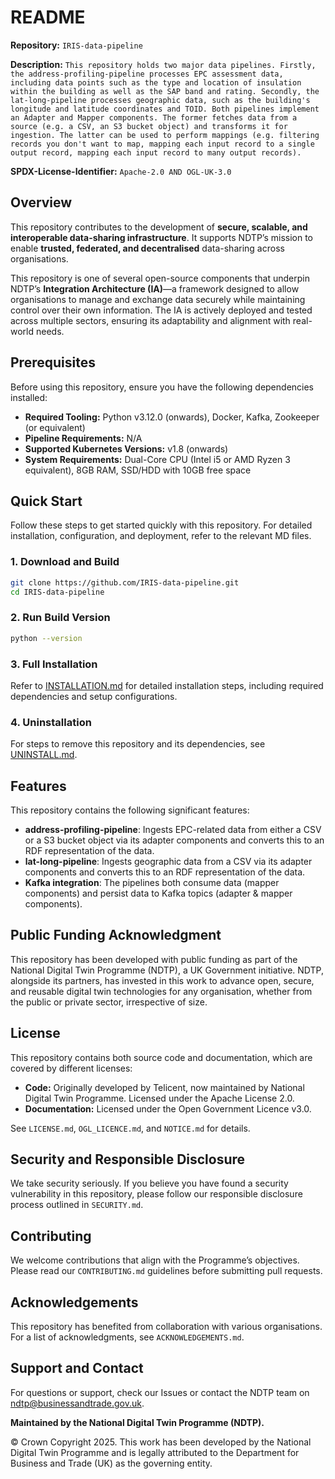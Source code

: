 # README

**Repository:** `IRIS-data-pipeline`

**Description:** `This repository holds two major data pipelines. Firstly, the address-profiling-pipeline processes EPC assessment data, including data points such as the type and location of insulation within the building as well as the SAP band and rating. Secondly, the lat-long-pipeline processes geographic data, such as the building's longitude and latitude coordinates and TOID. Both pipelines implement an Adapter and Mapper components. The former fetches data from a source (e.g. a CSV, an S3 bucket object) and transforms it for ingestion. The latter can be used to perform mappings (e.g. filtering records you don't want to map, mapping each input record to a single output record, mapping each input record to many output records).`

**SPDX-License-Identifier:** `Apache-2.0 AND OGL-UK-3.0 `  

## Overview

This repository contributes to the development of **secure, scalable, and interoperable data-sharing infrastructure**. It supports NDTP’s mission to enable **trusted, federated, and decentralised** data-sharing across organisations.  

This repository is one of several open-source components that underpin NDTP’s **Integration Architecture (IA)**—a framework designed to allow organisations to manage and exchange data securely while maintaining control over their own information. The IA is actively deployed and tested across multiple sectors, ensuring its adaptability and alignment with real-world needs.

## Prerequisites  
Before using this repository, ensure you have the following dependencies installed:  
- **Required Tooling:** Python v3.12.0 (onwards), Docker, Kafka, Zookeeper (or equivalent)
- **Pipeline Requirements:** N/A
- **Supported Kubernetes Versions:** v1.8 (onwards)
- **System Requirements:** Dual-Core CPU (Intel i5 or AMD Ryzen 3 equivalent), 8GB RAM, SSD/HDD with 10GB free space

## Quick Start  
Follow these steps to get started quickly with this repository. For detailed installation, configuration, and deployment, refer to the relevant MD files.  

### 1. Download and Build  
```sh  
git clone https://github.com/IRIS-data-pipeline.git  
cd IRIS-data-pipeline
```

### 2. Run Build Version
```sh  
python --version
```

### 3. Full Installation  
Refer to [INSTALLATION.md](INSTALLATION.md) for detailed installation steps, including required dependencies and setup configurations.  

### 4. Uninstallation  
For steps to remove this repository and its dependencies, see [UNINSTALL.md](UNINSTALL.md).  

## Features
This repository contains the following significant features:
- **address-profiling-pipeline**: Ingests EPC-related data from either a CSV or a S3 bucket object via its adapter components and converts this to an RDF representation of the data.
- **lat-long-pipeline**: Ingests geographic data from a CSV via its adapter components and converts this to an RDF representation of the data.
- **Kafka integration**: The pipelines both consume data (mapper components) and persist data to Kafka topics (adapter & mapper components). 

## Public Funding Acknowledgment  
This repository has been developed with public funding as part of the National Digital Twin Programme (NDTP), a UK Government initiative. NDTP, alongside its partners, has invested in this work to advance open, secure, and reusable digital twin technologies for any organisation, whether from the public or private sector, irrespective of size.  

## License  
This repository contains both source code and documentation, which are covered by different licenses:  
- **Code:** Originally developed by Telicent, now maintained by National Digital Twin Programme. Licensed under the Apache License 2.0.
- **Documentation:** Licensed under the Open Government Licence v3.0.  

See `LICENSE.md`, `OGL_LICENCE.md`, and `NOTICE.md` for details.  

## Security and Responsible Disclosure  
We take security seriously. If you believe you have found a security vulnerability in this repository, please follow our responsible disclosure process outlined in `SECURITY.md`.  

## Contributing  
We welcome contributions that align with the Programme’s objectives. Please read our `CONTRIBUTING.md` guidelines before submitting pull requests.

## Acknowledgements  
This repository has benefited from collaboration with various organisations. For a list of acknowledgments, see `ACKNOWLEDGEMENTS.md`.  

## Support and Contact  
For questions or support, check our Issues or contact the NDTP team on ndtp@businessandtrade.gov.uk.

**Maintained by the National Digital Twin Programme (NDTP).**  

© Crown Copyright 2025. This work has been developed by the National Digital Twin Programme and is legally attributed to the Department for Business and Trade (UK) as the governing entity.
